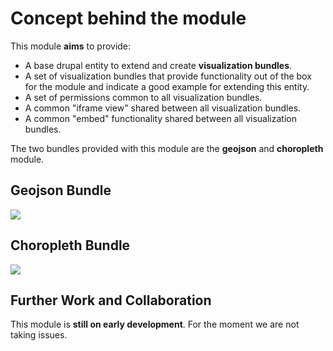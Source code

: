 # Concept behind the module

This module **aims** to provide:

+ A base drupal entity to extend and create **visualization bundles**.
+ A set of visualization bundles that provide functionality out of the box for the module and indicate a good example for extending this entity.
+ A set of permissions common to all visualization bundles.
+ A common "iframe view" shared between all visualization bundles.
+ A common "embed" functionality shared between all visualization bundles.

The two bundles provided with this module are the **geojson** and **choropleth** module.

## Geojson Bundle

![](https://raw.githubusercontent.com/wiki/NuCivic/visualization_entity/images/geojson.png)

## Choropleth Bundle

![](https://raw.githubusercontent.com/wiki/NuCivic/visualization_entity/images/choropleth.png)

## Further Work and Collaboration

This module is **still on early development**. For the moment we are not taking issues.
